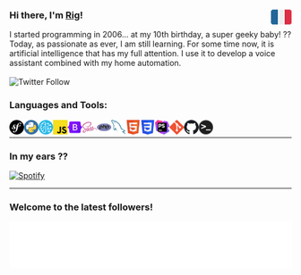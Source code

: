 ### Hi there, I'm <a href="https://twitter.com/rigpga">Rig</a>! <img align="left" alt="French" title="French" width="37px" src="https://raw.githubusercontent.com/pgarig/pgarig/master/.github/images/fr_flag.png" style="float:right" />

I started programming in 2006... at my 10th birthday, a super geeky baby! ??<br/>
Today, as passionate as ever, I am still learning. For some time now, it is artificial intelligence that has my full attention. I use it to develop a voice assistant combined with my home automation.<br/><br/>
<img alt="Twitter Follow" src="https://img.shields.io/twitter/follow/rigpga?color=%2300acee&label=FOLLOW%20ME%20%28FR%29&style=for-the-badge"><br/>

### Languages and Tools:

<img align="left" alt="Symfony" title="Symfony" width="26px" src="https://raw.githubusercontent.com/pgarig/pgarig/master/.github/images/symfony.jpg" />
<img align="left" alt="Python" title="Python" width="26px" src="https://raw.githubusercontent.com/pgarig/pgarig/master/.github/images/python.png" />
<img align="left" alt="Artificial intelligence" title="Artificial intelligence" width="26px" src="https://raw.githubusercontent.com/pgarig/pgarig/master/.github/images/ai3.png" />
<img align="left" alt="Javascript" title="Javascript" width="26px" src="https://raw.githubusercontent.com/pgarig/pgarig/master/.github/images/javascript.jpg" />
<img align="left" alt="Bootstrap" title="Bootstrap" width="26px" src="https://raw.githubusercontent.com/pgarig/pgarig/master/.github/images/bootstrap.jpg" />
<img align="left" alt="SASS" title="SASS" width="26px" src="https://raw.githubusercontent.com/pgarig/pgarig/master/.github/images/sass.jpg" />
<img align="left" alt="PHP" title="PHP" width="26px" src="https://raw.githubusercontent.com/pgarig/pgarig/master/.github/images/php.jpg" />
<img align="left" alt="MySQL" title="MySQL" width="26px" src="https://raw.githubusercontent.com/pgarig/pgarig/master/.github/images/mysql.jpg" />
<img align="left" alt="HTML5" title="HTML5" width="26px" src="https://raw.githubusercontent.com/pgarig/pgarig/master/.github/images/html.jpg" />
<img align="left" alt="CSS3" title="CSS3" width="26px" src="https://raw.githubusercontent.com/pgarig/pgarig/master/.github/images/css.jpg" />
<img align="left" alt="PhpStorm" title="PhpStorm" width="26px" src="https://raw.githubusercontent.com/pgarig/pgarig/master/.github/images/phpstorm.jpg" />
<img align="left" alt="Git" title="Git" width="26px" src="https://raw.githubusercontent.com/pgarig/pgarig/master/.github/images/git.jpg" />
<img align="left" alt="Github" title="Github" width="26px" src="https://raw.githubusercontent.com/pgarig/pgarig/master/.github/images/github.jpg" />
<img align="left" alt="Sh" title="Sh" width="26px" src="https://raw.githubusercontent.com/pgarig/pgarig/master/.github/images/sh.jpg" /><br/>

---

### In my ears ??
[![Spotify](https://spotify-rigpga-pgarig.vercel.app/api/spotify)](https://open.spotify.com/user/bpubqbliim0yrmc9umi3o530m)

---

### Welcome to the latest followers!
<a href="https://twitter.com/rigpga" target="_blank"><img alt="followers" src="https://raw.githubusercontent.com/ValentinGoudet/ValentinGoudet/master/follower.svg"></a>
